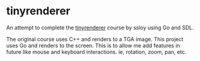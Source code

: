 # tinyrenderer

An attempt to complete the [tinyrenderer](https://github.com/ssloy/tinyrenderer) course by ssloy using Go and SDL.

The original course uses C++ and renders to a TGA image. This project uses Go and renders to the screen. This is to allow me add features in future like mouse and keyboard interactions. ie, rotation, zoom, pan, etc.

